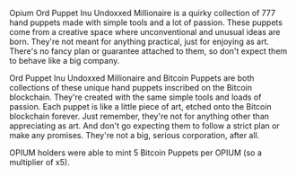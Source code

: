 
Opium Ord Puppet Inu Undoxxed Millionaire is a quirky collection of 777 hand puppets made with simple tools and a lot of passion. 
These puppets come from a creative space where unconventional and unusual ideas are born. 
They're not meant for anything practical, just for enjoying as art. 
There's no fancy plan or guarantee attached to them, so don't expect them to behave like a big company.

Ord Puppet Inu Undoxxed Millionaire and Bitcoin Puppets are both collections of these unique hand puppets inscribed on the Bitcoin blockchain. 
They're created with the same simple tools and loads of passion. 
Each puppet is like a little piece of art, etched onto the Bitcoin blockchain forever. 
Just remember, they're not for anything other than appreciating as art. 
And don't go expecting them to follow a strict plan or make any promises. 
They're not a big, serious corporation, after all.

OPIUM holders were able to mint 5 Bitcoin Puppets per OPIUM (so a multiplier of x5). 
